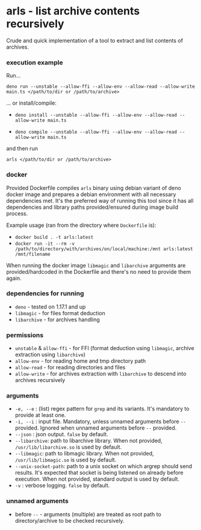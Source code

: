 # arls - list archive contents recursively

Crude and quick implementation of a tool to extract and list contents of archives.

### execution example

Run...

`deno run --unstable --allow-ffi --allow-env --allow-read --allow-write main.ts </path/to/dir or /path/to/archive>`

... or install/compile:

- `deno install --unstable --allow-ffi --allow-env --allow-read --allow-write main.ts`

- `deno compile --unstable --allow-ffi --allow-env --allow-read --allow-write main.ts`

and then run

`arls </path/to/dir or /path/to/archive>`

### docker

Provided Dockerfile compiles `arls` binary using debian variant of deno docker
image and prepares a debian environment with all necessary dependencies met.
It's the preferred way of running this tool since it has all dependencies and
library paths provided/ensured during image build process.

Example usage (ran from the directory where `Dockerfile` is):

- `docker build . -t arls:latest`
- `docker run -it --rm -v /path/to/directory/with/archives/on/local/machine:/mnt arls:latest /mnt/filename`

When running the docker image `libmagic` and `libarchive` arguments are
provided/hardcoded in the Dockerfile and there's no need to provide them again.

### dependencies for running

- `deno` - tested on 1.17.1 and up
- `libmagic` - for files format deduction
- `libarchive` - for archives handling

### permissions

- `unstable` & `allow-ffi` - for FFI (format deduction using `libmagic`, archive
  extraction using `libarchive`)
- `allow-env` - for reading home and tmp directory path
- `allow-read` - for reading directories and files
- `allow-write` - for archives extraction with `libarchive` to descend into
  archives recursively

### arguments

- `-e, --e` : (list) regex pattern for `grep` and its variants. It's mandatory
  to provide at least one.
- `-i, --i` : input file. Mandatory, unless unnamed arguments before `--`
  provided. Ignored when unnamed arguments before `--` provided.
- `--json` : json output. `false` by default.
- `--libarchive`: path to libarchive library. When not provided,
  `/usr/lib/libarchive.so` is used by default.
- `--libmagic`: path to libmagic library. When not provided,
  `/usr/lib/libmagic.so` is used by default.
- `--unix-socket-path`: path to a unix socket on which argrep should send
  results. It's expected that socket is being listened on already before
  execution. When not provided, standard output is used by default.
- `-v` : verbose logging. `false` by default.

### unnamed arguments

- before `--` - arguments (multiple) are treated as root path to
  directory/archive to be checked recursively.
